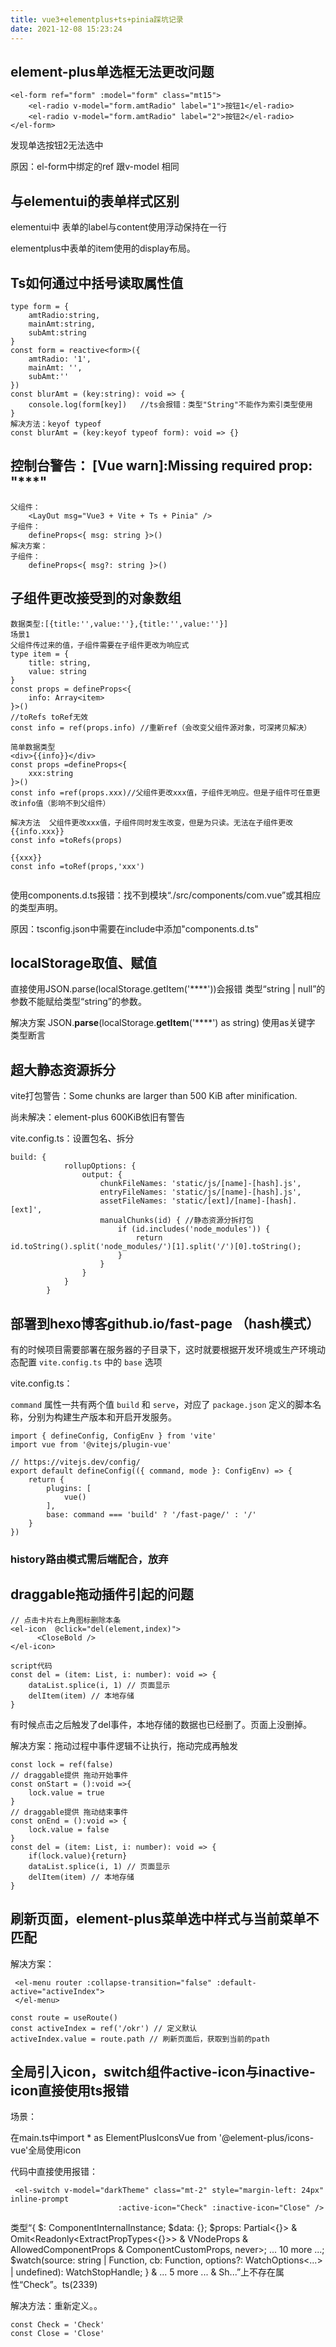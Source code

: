 ```yaml
---
title: vue3+elementplus+ts+pinia踩坑记录
date: 2021-12-08 15:23:24
---
```


## element-plus单选框无法更改问题

```
<el-form ref="form" :model="form" class="mt15">
 	<el-radio v-model="form.amtRadio" label="1">按钮1</el-radio>
    <el-radio v-model="form.amtRadio" label="2">按钮2</el-radio>
</el-form>

```

发现单选按钮2无法选中

原因：el-form中绑定的ref 跟v-model 相同

## 与elementui的表单样式区别

elementui中 表单的label与content使用浮动保持在一行

elementplus中表单的item使用的display布局。

## Ts如何通过中括号读取属性值

```
type form = {
    amtRadio:string,
    mainAmt:string,
    subAmt:string
}
const form = reactive<form>({
    amtRadio: '1',
    mainAmt: '',
    subAmt:''
})
const blurAmt = (key:string): void => {
    console.log(form[key])   //ts会报错：类型"String"不能作为索引类型使用
}
解决方法：keyof typeof
const blurAmt = (key:keyof typeof form): void => {}
```

## 控制台警告： [Vue warn]:Missing required prop: "***" 

```
父组件：
    <LayOut msg="Vue3 + Vite + Ts + Pinia" />
子组件：
	defineProps<{ msg: string }>()
解决方案：
子组件：
	defineProps<{ msg?: string }>()
```



## 子组件更改接受到的对象数组

```
数据类型:[{title:'',value:''},{title:'',value:''}]
场景1
父组件传过来的值，子组件需要在子组件更改为响应式
type item = {
    title: string,
    value: string
}
const props = defineProps<{
    info: Array<item>
}>()
//toRefs toRef无效
const info = ref(props.info) //重新ref（会改变父组件源对象，可深拷贝解决）

简单数据类型
<div>{{info}}</div>
const props =defineProps<{
    xxx:string
}>()
const info =ref(props.xxx)//父组件更改xxx值，子组件无响应。但是子组件可任意更改info值（影响不到父组件）

解决方法  父组件更改xxx值，子组件同时发生改变，但是为只读。无法在子组件更改
{{info.xxx}}
const info =toRefs(props)

{{xxx}}
const info =toRef(props,'xxx')


```

使用components.d.ts报错：找不到模块“./src/components/com.vue”或其相应的类型声明。

原因：tsconfig.json中需要在include中添加"components.d.ts"

## localStorage取值、赋值

直接使用JSON.parse(localStorage.getItem('****'))会报错  类型“string | null”的参数不能赋给类型“string”的参数。

解决方案  JSON.**parse**(localStorage.**getItem**('****') as string)  使用as关键字  类型断言

## 超大静态资源拆分

vite打包警告：Some chunks are larger than 500 KiB after minification.

尚未解决：element-plus 600KiB依旧有警告

vite.config.ts：设置包名、拆分 

```
build: {
            rollupOptions: {
                output: {
                    chunkFileNames: 'static/js/[name]-[hash].js',
                    entryFileNames: 'static/js/[name]-[hash].js',
                    assetFileNames: 'static/[ext]/[name]-[hash].[ext]',
                    manualChunks(id) { //静态资源分拆打包
                        if (id.includes('node_modules')) {
                            return id.toString().split('node_modules/')[1].split('/')[0].toString();
                        }
                    }
                }
            }
        }
```

## 部署到hexo博客github.io/fast-page （hash模式）

有的时候项目需要部署在服务器的子目录下，这时就要根据开发环境或生产环境动态配置 `vite.config.ts` 中的 `base` 选项

vite.config.ts： 

`command` 属性一共有两个值 `build` 和 `serve`，对应了 `package.json` 定义的脚本名称，分别为构建生产版本和开启开发服务。

```
import { defineConfig, ConfigEnv } from 'vite'
import vue from '@vitejs/plugin-vue'

// https://vitejs.dev/config/
export default defineConfig(({ command, mode }: ConfigEnv) => {
    return {
    	plugins: [
            vue()
        ],
        base: command === 'build' ? '/fast-page/' : '/'
    }
})
```

### history路由模式需后端配合，放弃

## draggable拖动插件引起的问题

```
// 点击卡片右上角图标删除本条
<el-icon  @click="del(element,index)">
      <CloseBold />
</el-icon>

script代码
const del = (item: List, i: number): void => {
    dataList.splice(i, 1) // 页面显示
    delItem(item) // 本地存储
}
```

有时候点击之后触发了del事件，本地存储的数据也已经删了。页面上没删掉。

解决方案：拖动过程中事件逻辑不让执行，拖动完成再触发

```
const lock = ref(false)
// draggable提供 拖动开始事件
const onStart = ():void =>{
    lock.value = true
}
// draggable提供 拖动结束事件
const onEnd = ():void => {
    lock.value = false
}
const del = (item: List, i: number): void => {
    if(lock.value){return}
    dataList.splice(i, 1) // 页面显示
    delItem(item) // 本地存储
}
```

## 刷新页面，element-plus菜单选中样式与当前菜单不匹配

解决方案：

```
 <el-menu router :collapse-transition="false" :default-active="activeIndex">
 </el-menu>

const route = useRoute()
const activeIndex = ref('/okr') // 定义默认
activeIndex.value = route.path // 刷新页面后，获取到当前的path
```

## 全局引入icon，switch组件active-icon与inactive-icon直接使用ts报错

场景：

在main.ts中import * as ElementPlusIconsVue from '@element-plus/icons-vue'全局使用icon

代码中直接使用报错：

```
 <el-switch v-model="darkTheme" class="mt-2" style="margin-left: 24px" inline-prompt
                        :active-icon="Check" :inactive-icon="Close" />
```

类型“{ $: ComponentInternalInstance; $data: {}; $props: Partial<{}> & Omit<Readonly<ExtractPropTypes<{}>> & VNodeProps & AllowedComponentProps & ComponentCustomProps, never>; ... 10 more ...; $watch(source: string | Function, cb: Function, options?: WatchOptions<...> | undefined): WatchStopHandle; } & ... 5 more ... & Sh...”上不存在属性“Check”。ts(2339)

解决方法：重新定义。。

```
const Check = 'Check'
const Close = 'Close'
```

